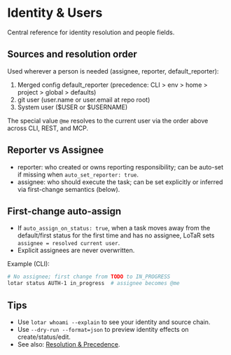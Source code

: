 # Identity & Users

Central reference for identity resolution and people fields.

## Sources and resolution order

Used wherever a person is needed (assignee, reporter, default_reporter):
1) Merged config default_reporter (precedence: CLI > env > home > project > global > defaults)
2) git user (user.name or user.email at repo root)
3) System user ($USER or $USERNAME)

The special value `@me` resolves to the current user via the order above across CLI, REST, and MCP.

## Reporter vs Assignee
- reporter: who created or owns reporting responsibility; can be auto-set if missing when `auto_set_reporter: true`.
- assignee: who should execute the task; can be set explicitly or inferred via first-change semantics (below).

## First-change auto-assign
- If `auto_assign_on_status: true`, when a task moves away from the default/first status for the first time and has no assignee, LoTaR sets `assignee = resolved current user`.
- Explicit assignees are never overwritten.

Example (CLI):
```bash
# No assignee; first change from TODO to IN_PROGRESS
lotar status AUTH-1 in_progress  # assignee becomes @me
```

## Tips
- Use `lotar whoami --explain` to see your identity and source chain.
- Use `--dry-run --format=json` to preview identity effects on create/status/edit.
- See also: [Resolution & Precedence](./precedence.md).
